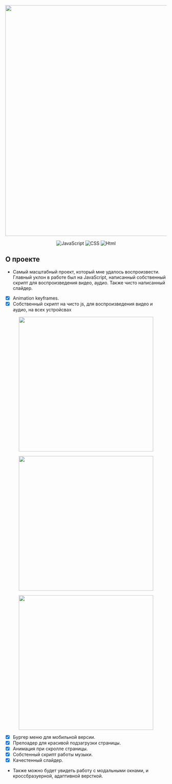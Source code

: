 <p align="center">
  <img src="https://i.ibb.co/LhgDCdC/Rectangle-6.png" alt="" width="720">
 </p>

<p align="center">
  <img src="https://img.shields.io/badge/-JavaScript-yellow" alt="JavaScript">
    <img src="https://img.shields.io/badge/-CSS-blueviolet" alt="CSS">
    <img src="https://img.shields.io/badge/-Html-orange" alt="Html">
</p>

## О проекте
  
-  Самый масштабный проект, который мне удалось воспроизвести. 
Главный уклон в работе был на JavaScript, написанный собственный скрипт для воспроизведения видео, аудио. 
Также чисто написанный слайдер. 
- [x] Animation keyframes.
- [x] Собственный скрипт на чисто js, для воспроизведения видео и аудио, на всех устройсвах
<p align="center">
  <img src="https://i.ibb.co/3vKfStD/91vw-XU9le-Dc.jpg" alt="" width="420"> 
 </p>
 
 <p align="center">
  <img src="https://i.ibb.co/FqCMHSy/7wov-Kuo31-MM.jpg" alt="" width="420"> 
 </p>
 
 <p align="center">
  <img src="https://i.ibb.co/3vKfStD/91vw-XU9le-Dc.jpg" alt="" width="420"> 
 </p>

- [x] Бургер меню для мобильной версии.
- [x] Прелоадер для красивой подзагрузки страницы.
- [x] Анимация при скролле страницы.
- [x] Собстенный скрипт работы музыки. 
- [x] Качестенный слайдер. 

-  Также можно будет увидеть работу с  модальными окнами, и кроссбразуерной, адаптивной версткой.


